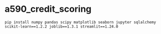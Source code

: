 # a590_credit_scoring

```
pip install numpy pandas scipy matplotlib seaborn jupyter sqlalchemy scikit-learn==1.2.2 joblib==1.3.1 streamlit==1.24.0
```